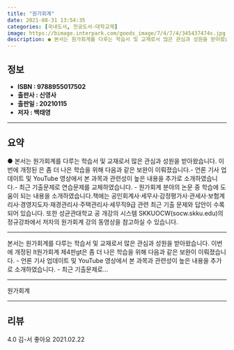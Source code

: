 ```yaml
---
title: "원가회계"
date: 2021-08-31 13:54:35
categories: [국내도서, 전공도서-대학교재]
image: https://bimage.interpark.com/goods_image/7/4/7/4/345437474s.jpg
description: ● 본서는 원가회계를 다루는 학습서 및 교재로서 많은 관심과 성원을 받아왔습니다. 이번에 개정된 은 좀 더 나은 학습을 위해 다음과 같은 보완이 이뤄졌습니다.- 언론 기사 업데이트 및 YouTube 영상에서 본 과목과 관련성이 높은 내용을 추가로 소개하였습니다.- 최근 기출문제로 연습
---
```


## **정보**

- **ISBN : 9788955017502**
- **출판사 : 신영사**
- **출판일 : 20210115**
- **저자 : 백태영**

------



## **요약**

●  본서는 원가회계를 다루는 학습서 및 교재로서 많은 관심과 성원을 받아왔습니다. 이번에 개정된 은 좀 더 나은 학습을 위해 다음과 같은 보완이 이뤄졌습니다.- 언론 기사 업데이트 및 YouTube 영상에서 본 과목과 관련성이 높은 내용을 추가로 소개하였습니다.- 최근 기출문제로 연습문제를 교체하였습니다. - 원가회계 분야의 논문 중 학습에 도움이 되는 내용을 소개하였습니다.책에는 공인회계사·세무사·감정평가사·관세사·보험계리사·경영지도자·재경관리사·주택관리사·세무직9급 관련 최근 기출 문제와 답안이 수록되어 있습니다. 또한 성균관대학교 공 개강의 시스템 SKKUOCW(socw.skku.edu)의 정규강좌에서 저자의 원가회계 강의 동영상을 참고하실 수 있습니다.

------

본서는 원가회계를 다루는 학습서 및 교재로서 많은 관심과 성원을 받아왔습니다. 이번에 개정된 lt원가회계 제4판gt은 좀 더 나은 학습을 위해 다음과 같은 보완이 이뤄졌습니다.  - 언론 기사 업데이트 및 YouTube 영상에서 본 과목과 관련성이 높은 내용을 추가로 소개하였습니다. - 최근 기출문제로... 

------


원가회계 

------


## **리뷰** 

4.0 김-서 좋아요 2021.02.22 <br/>